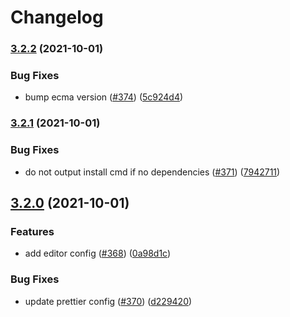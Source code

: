 # Changelog

### [3.2.2](https://www.github.com/project-calavera/project-calavera/compare/v3.2.1...v3.2.2) (2021-10-01)


### Bug Fixes

* bump ecma version ([#374](https://www.github.com/project-calavera/project-calavera/issues/374)) ([5c924d4](https://www.github.com/project-calavera/project-calavera/commit/5c924d41511094c83043097a79e6e97260903260))

### [3.2.1](https://www.github.com/project-calavera/project-calavera/compare/v3.2.0...v3.2.1) (2021-10-01)


### Bug Fixes

* do not output install cmd if no dependencies ([#371](https://www.github.com/project-calavera/project-calavera/issues/371)) ([7942711](https://www.github.com/project-calavera/project-calavera/commit/794271170798edbfbe48eedc6ca22ba2b4724148))

## [3.2.0](https://www.github.com/project-calavera/project-calavera/compare/v3.1.55...v3.2.0) (2021-10-01)


### Features

* add editor config ([#368](https://www.github.com/project-calavera/project-calavera/issues/368)) ([0a98d1c](https://www.github.com/project-calavera/project-calavera/commit/0a98d1cfcaa7ec22edaea285afbda0feb5a6d570))


### Bug Fixes

* update prettier config ([#370](https://www.github.com/project-calavera/project-calavera/issues/370)) ([d229420](https://www.github.com/project-calavera/project-calavera/commit/d2294203ed9bacb0b047ca1eef7e17acb861f4ac))
